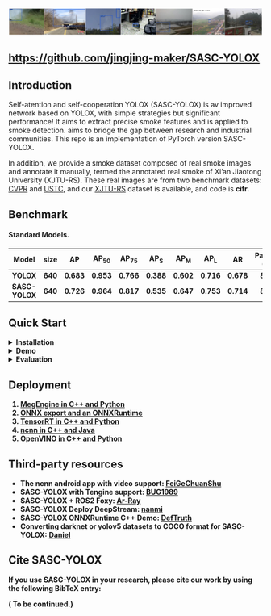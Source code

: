 <img src="assets/demo.png" >

## https://github.com/jingjing-maker/SASC-YOLOX

## Introduction
Self-atention and self-cooperation YOLOX (SASC-YOLOX) is av improved network based on YOLOX, with simple strategies but significant performance! It aims to extract precise smoke features and is applied to smoke detection.
aims to bridge the gap between research and industrial communities. This repo is an implementation of PyTorch version SASC-YOLOX.

In addition, we provide a smoke dataset composed of real smoke images and annotate it manually, termed the annotated real smoke of Xi’an Jiaotong University (XJTU-RS). These real images are from two benchmark datasets: [CVPR](https://cvpr.kmu.ac.kr/) and [USTC](http://smoke.ustcdu.cn/datasets.html), and our [XJTU-RS](https://pan.baidu.com/s/13RMPlD8nStn_QzPEo7StEg ) dataset is available, and code is <b>cifr<b>.


<!-- For more details, please refer to our [report on Arxiv](https://arxiv.org/abs/2107.08430). -->

<!-- <img src="assets/git_fig.png" width="1000" > -->

## Benchmark

#### Standard Models.

|Model   |size  |AP|AP<sub>50|AP<sub>75|AP<sub>S|AP<sub>M|AP<sub>L|AR|Params<br>(M)|weights|
| ------ |:---: | :---:    | :---:       |:---:     |:---:  | :---: | :----: | :----: | :----: | :----: |
|YOLOX        |640  |0.683 |0.953 |0.766 |0.388 |0.602 |0.716 |0.678 |8.94| [down](./weights/YOLOX.pth) |
|SASC-YOLOX   |640  |0.726 |0.964 |0.817 |0.535 |0.647 |0.753 |0.714 |8.94| [down](./weights/SASC-YOLOX.pth) |

## Quick Start

<details>
<summary>Installation</summary>

Step1. Install SASC-YOLOX.
```shell
git clone git@github.com:jingjing-maker/SASC-YOLOX.git
cd SASC-YOLOX
pip3 install -U pip && pip3 install -r requirements.txt
pip3 install -v -e . 
```

Step2. Install [pycocotools](https://github.com/cocodataset/cocoapi).

```shell
pip3 install cython; pip3 install 'git+https://github.com/cocodataset/cocoapi.git#subdirectory=PythonAPI'
```

</details>

<details>
<summary>Demo</summary>

# Configuration
Step1. Download a pretrained model from the benchmark table.

Step2. Use either -n or -f to specify your detector's config. For example:

```shell
python tools/demo.py image -n yolox-s -c /path/to/your/yolox_s.pth --path ./test_img/002941.jpg --conf 0.25 --nms 0.45 --tsize 640 --save_result --device [cpu/gpu]
```
or
```shell
python tools/demo.py image -f exps/default/yolox_s.py -c /path/to/your/yolox_s.pth --path ./test_img/002941.jpg --conf 0.25 --nms 0.45 --tsize 640 --save_result --device [cpu/gpu]
```
python tools/demo.py image -f exps/default/yolox_s.py -c weights/yolox_s.pth --path ./test_img/002941.jpg --conf 0.25 --nms 0.45 --tsize 640 --save_result --device [gpu]


Demo for video: 
python tools/demo.py video -n yolox-s -c /path/to/your/yolox_s.pth --path /path/to/your/video --conf 0.25 --nms 0.45 --tsize 640 --save_result --device [cpu/gpu]
```

</details>

<details>
<summary>Reproduce our results on COCO</summary>

Step1. Prepare COCO dataset
```shell
cd <YOLOX_HOME>
ln -s /path/to/your/COCO ./datasets/COCO
```

Step2. Reproduce our results on COCO by specifying -n:

```shell
python tools/train.py -n yolox-s -d 1 -b 64 --fp16 -o [--cache]  # -d 8
                         yolox-m
                         yolox-l
                         yolox-x
```


* -d: number of gpu devices
* -b: total batch size, the recommended number for -b is num-gpu * 8
* --fp16: mixed precision training
* --cache: caching imgs into RAM to accelarate training, which need large system RAM. 

When using -f, the above commands are equivalent to:
```shell
python tools/train.py -f exps/default/yolox_s.py -d 8 -b 64 --fp16 -o [--cache]
                         exps/default/yolox_m.py
                         exps/default/yolox_l.py
                         exps/default/yolox_x.py
```

**Multi Machine Training**

We also support multi-nodes training. Just add the following args:
* --num\_machines: num of your total training nodes
* --machine\_rank: specify the rank of each node

Suppose you want to train YOLOX on 2 machines, and your master machines's IP is 123.123.123.123, use port 12312 and TCP.  
On master machine, run
```shell
python tools/train.py -n yolox-s -b 128 --dist-url tcp://123.123.123.123:12312 --num-machines 2 --machine-rank 0
```
On the second machine, run
```shell
python tools/train.py -n yolox-s -b 128 --dist-url tcp://123.123.123.123:12312 --num-machines 2 --machine-rank 1
```

</details>


<details>
<summary>Evaluation</summary>

We support batch testing for fast evaluation:

```shell
python tools/eval.py -n  yolox-s -c yolox_s.pth -b 64 -d 1 --conf 0.001 [--fp16] [--fuse]
                         yolox-m
                         yolox-l
                         yolox-x
```

* --fuse: fuse conv and bn
* -d: number of GPUs used for evaluation. DEFAULT: All GPUs available will be used.
* -b: total batch size across on all GPUs

To reproduce speed test, we use the following command:
```shell
python tools/eval.py -n  yolox-s -c yolox_s.pth -b 1 -d 1 --conf 0.001 --fp16 --fuse
                         yolox-m
                         yolox-l
                         yolox-x
```

</details>



## Deployment


1.  [MegEngine in C++ and Python](./demo/MegEngine)
2.  [ONNX export and an ONNXRuntime](./demo/ONNXRuntime)
3.  [TensorRT in C++ and Python](./demo/TensorRT)
4.  [ncnn in C++ and Java](./demo/ncnn)
5.  [OpenVINO in C++ and Python](./demo/OpenVINO)


## Third-party resources
* The ncnn android app with video support: [FeiGeChuanShu](https://github.com/FeiGeChuanShu)
* SASC-YOLOX with Tengine support: [BUG1989](https://github.com/BUG1989)
* SASC-YOLOX + ROS2 Foxy: [Ar-Ray](https://github.com/Ar-Ray-code)
* SASC-YOLOX Deploy DeepStream: [nanmi](https://github.com/nanmi)
* SASC-YOLOX ONNXRuntime C++ Demo: [DefTruth](https://github.com/DefTruth)
* Converting darknet or yolov5 datasets to COCO format for SASC-YOLOX: [Daniel](https://github.com/znsoftm)

## Cite SASC-YOLOX
If you use SASC-YOLOX in your research, please cite our work by using the following BibTeX entry:
    
  ( To be continued.)
<!-- ```latex
 @article{yolox2021,
  title={YOLOX: Exceeding YOLO Series in 2021},
  author={Ge, Zheng and Liu, Songtao and Wang, Feng and Li, Zeming and Sun, Jian},
  journal={arXiv preprint arXiv:2107.08430},
  year={2021}
}
``` -->
